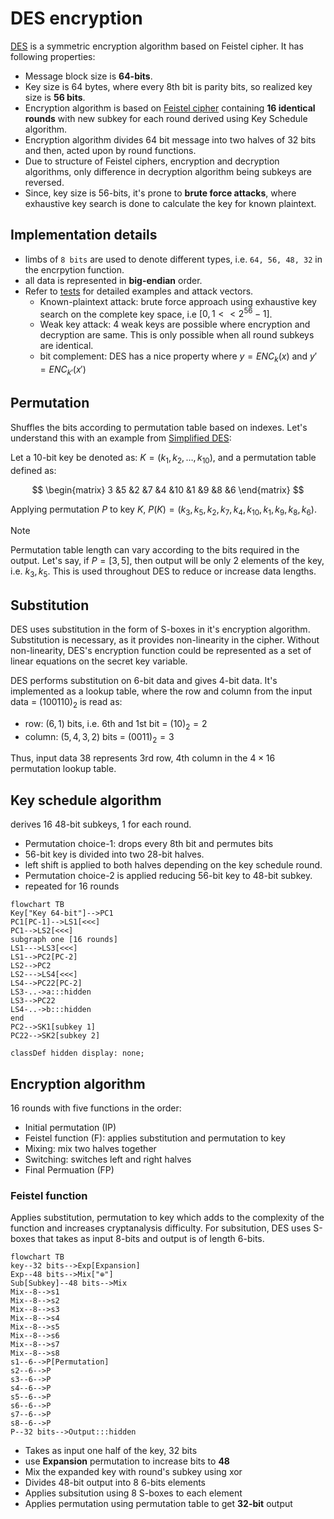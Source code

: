 # DES encryption

[DES][des] is a symmetric encryption algorithm based on Feistel cipher. It has following properties:

- Message block size is **64-bits**.
- Key size is 64 bytes, where every 8th bit is parity bits, so realized key size is **56 bits**.
- Encryption algorithm is based on [Feistel cipher][feistel] containing **16 identical rounds** with new subkey for each round derived using Key Schedule algorithm.
- Encryption algorithm divides 64 bit message into two halves of 32 bits and then, acted upon by round functions.
- Due to structure of Feistel ciphers, encryption and decryption algorithms, only difference in decryption algorithm being subkeys are reversed.
- Since, key size is 56-bits, it's prone to **brute force attacks**, where exhaustive key search is done to calculate the key for known plaintext.

## Implementation details

- limbs of `8 bits` are used to denote different types, i.e. `64, 56, 48, 32` in the encrpytion function.
- all data is represented in **big-endian** order.
- Refer to [tests](./tests.rs) for detailed examples and attack vectors.
  - Known-plaintext attack: brute force approach using exhaustive key search on the complete key space, i.e $[0,1<<2^{56}-1]$.
  - Weak key attack: 4 weak keys are possible where encryption and decryption are same. This is only possible when all round subkeys are identical.
  - bit complement: DES has a nice property where $y=ENC_k(x)$ and $y'=ENC_{k'}(x')$


## Permutation

Shuffles the bits according to permutation table based on indexes. Let's understand this with an example from [Simplified DES][sdes]:

Let a 10-bit key be denoted as: $K=(k_1,k_2,\dots,k_{10})$, and a permutation table defined as:

$$
\begin{matrix}
3 &5 &2 &7 &4 &10 &1 &9 &8 &6
\end{matrix}
$$

Applying permutation $P$ to key $K$, $P(K)=(k_3,k_5,k_2,k_7,k_4,k_{10},k_1,k_9,k_8,k_6)$.

> [!NOTE]
> Permutation table length can vary according to the bits required in the output. Let's say, if $P=[3,5]$, then output will be only 2 elements of the key, i.e. $k_3, k_5$. This is used throughout DES to reduce or increase data lengths.

## Substitution

DES uses substitution in the form of S-boxes in it's encryption algorithm. Substitution is necessary, as it provides non-linearity in the cipher. Without non-linearity, DES's encryption function could be represented as a set of linear equations on the secret key variable.

DES performs substitution on 6-bit data and gives 4-bit data. It's implemented as a lookup table, where the row and column from the input data = $(100110)_2$ is read as:

- row: $(6,1)$ bits, i.e. 6th and 1st bit = $(10)_2=2$
- column: $(5,4,3,2)$ bits = $(0011)_2=3$

Thus, input data $38$ represents 3rd row, 4th column in the $4\times 16$ permutation lookup table.

## Key schedule algorithm

derives 16 48-bit subkeys, 1 for each round.

- Permutation choice-1: drops every 8th bit and permutes bits
- 56-bit key is divided into two 28-bit halves.
- left shift is applied to both halves depending on the key schedule round.
- Permutation choice-2 is applied reducing 56-bit key to 48-bit subkey.
- repeated for 16 rounds

```mermaid
flowchart TB
Key["Key 64-bit"]-->PC1
PC1[PC-1]-->LS1[<<<]
PC1-->LS2[<<<]
subgraph one [16 rounds]
LS1--->LS3[<<<]
LS1-->PC2[PC-2]
LS2-->PC2
LS2--->LS4[<<<]
LS4-->PC22[PC-2]
LS3-..->a:::hidden
LS3-->PC22
LS4-..->b:::hidden
end
PC2-->SK1[subkey 1]
PC22-->SK2[subkey 2]

classDef hidden display: none;
```

## Encryption algorithm

16 rounds with five functions in the order:

- Initial permutation (IP)
- Feistel function (F): applies substitution and permutation to key
- Mixing: mix two halves together
- Switching: switches left and right halves
- Final Permuation (FP)

### Feistel function

Applies substitution, permutation to key which adds to the complexity of the function and increases cryptanalysis difficulty. For subsitution, DES uses S-boxes that takes as input 8-bits and output is of length 6-bits.

```mermaid
flowchart TB
key--32 bits-->Exp[Expansion]
Exp--48 bits-->Mix["⊕"]
Sub[Subkey]--48 bits-->Mix
Mix--8-->s1
Mix--8-->s2
Mix--8-->s3
Mix--8-->s4
Mix--8-->s5
Mix--8-->s6
Mix--8-->s7
Mix--8-->s8
s1--6-->P[Permutation]
s2--6-->P
s3--6-->P
s4--6-->P
s5--6-->P
s6--6-->P
s7--6-->P
s8--6-->P
P--32 bits-->Output:::hidden
```

- Takes as input one half of the key, 32 bits
- use **Expansion** permutation to increase bits to **48**
- Mix the expanded key with round's subkey using xor
- Divides 48-bit output into 8 6-bits elements
- Applies subsitution using 8 S-boxes to each element
- Applies permutation using permutation table to get **32-bit** output



[sdes]: http://mercury.webster.edu/aleshunas/COSC%205130/G-SDES.pdf
[des]: https://en.wikipedia.org/wiki/Data_Encryption_Standard
[feistel]: https://en.wikipedia.org/wiki/Feistel_cipher
